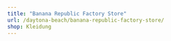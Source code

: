 ```yaml
---
title: "Banana Republic Factory Store"
url: /daytona-beach/banana-republic-factory-store/
shop: Kleidung
---
```

